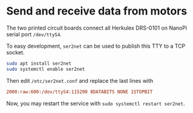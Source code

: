 # Send and receive data from motors

The two printed circuit boards connect all
Herkulex DRS-0101 on NanoPi serial port `/dev/ttyS4`.

To easy development, `ser2net` can be used to publish
this TTY to a TCP socket.
```bash
sudo apt install ser2net
sudo systemctl enable ser2net
```

Then edit `/etc/ser2net.conf` and replace the last lines with
```ini
2000:raw:600:/dev/ttyS4:115200 8DATABITS NONE 1STOPBIT
```

Now, you may restart the service with `sudo systemctl restart ser2net`.

